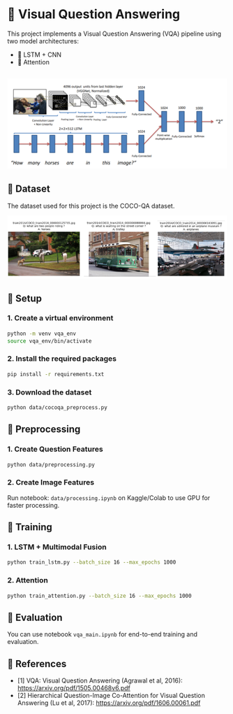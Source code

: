 # 🧠 Visual Question Answering
This project implements a Visual Question Answering (VQA) pipeline using two model architectures:
- 🔹 LSTM + CNN
- 🔸 Attention

![img.png](images/img.png)
---
## 📁 Dataset
The dataset used for this project is the COCO-QA dataset.

![img_1.png](images/img_1.png)

## 🔧 Setup
### 1. Create a virtual environment
```bash
python -m venv vqa_env
source vqa_env/bin/activate
```
### 2. Install the required packages
```bash
pip install -r requirements.txt
```
### 3. Download the dataset
```bash
python data/cocoqa_preprocess.py
```
## 🧼 Preprocessing
### 1. Create Question Features
```bash
python data/preprocessing.py
```
### 2. Create Image Features
Run notebook: `data/processing.ipynb` on Kaggle/Colab to use GPU for faster processing.
## 🚀 Training
### 1. LSTM + Multimodal Fusion
```bash
python train_lstm.py --batch_size 16 --max_epochs 1000
```
### 2. Attention
```bash
python train_attention.py --batch_size 16 --max_epochs 1000
```
## 🧪 Evaluation
You can use notebook `vqa_main.ipynb` for end-to-end training and evaluation.
## 📄 References
- [1] VQA: Visual Question Answering (Agrawal et al, 2016): https://arxiv.org/pdf/1505.00468v6.pdf
- [2] Hierarchical Question-Image Co-Attention for Visual Question Answering (Lu et al, 2017): https://arxiv.org/pdf/1606.00061.pdf